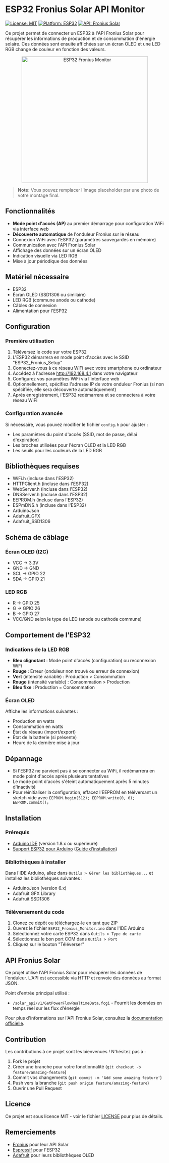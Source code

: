 # ESP32 Fronius Solar API Monitor

[![License: MIT](https://img.shields.io/badge/License-MIT-yellow.svg)](https://opensource.org/licenses/MIT)
[![Platform: ESP32](https://img.shields.io/badge/Platform-ESP32-green.svg)](https://www.espressif.com/)
[![API: Fronius Solar](https://img.shields.io/badge/API-Fronius%20Solar-blue.svg)](https://www.fronius.com/)

Ce projet permet de connecter un ESP32 à l'API Fronius Solar pour récupérer les informations de production et de consommation d'énergie solaire. Ces données sont ensuite affichées sur un écran OLED et une LED RGB change de couleur en fonction des valeurs.

<p align="center">
  <img src="docs/images/placeholder_image.jpg" alt="ESP32 Fronius Monitor" width="400"/>
</p>

> **Note:** Vous pouvez remplacer l'image placeholder par une photo de votre montage final.

## Fonctionnalités

- **Mode point d'accès (AP)** au premier démarrage pour configuration WiFi via interface web
- **Découverte automatique** de l'onduleur Fronius sur le réseau
- Connexion WiFi avec l'ESP32 (paramètres sauvegardés en mémoire)
- Communication avec l'API Fronius Solar
- Affichage des données sur un écran OLED
- Indication visuelle via LED RGB
- Mise à jour périodique des données

## Matériel nécessaire

- ESP32
- Écran OLED (SSD1306 ou similaire)
- LED RGB (commune anode ou cathode)
- Câbles de connexion
- Alimentation pour l'ESP32

## Configuration

### Première utilisation

1. Téléversez le code sur votre ESP32
2. L'ESP32 démarrera en mode point d'accès avec le SSID "ESP32_Fronius_Setup"
3. Connectez-vous à ce réseau WiFi avec votre smartphone ou ordinateur
4. Accédez à l'adresse http://192.168.4.1 dans votre navigateur
5. Configurez vos paramètres WiFi via l'interface web
6. Optionnellement, spécifiez l'adresse IP de votre onduleur Fronius (si non spécifiée, elle sera découverte automatiquement)
7. Après enregistrement, l'ESP32 redémarrera et se connectera à votre réseau WiFi

### Configuration avancée

Si nécessaire, vous pouvez modifier le fichier `config.h` pour ajuster :
- Les paramètres du point d'accès (SSID, mot de passe, délai d'expiration)
- Les broches utilisées pour l'écran OLED et la LED RGB
- Les seuils pour les couleurs de la LED RGB

## Bibliothèques requises

- WiFi.h (incluse dans l'ESP32)
- HTTPClient.h (incluse dans l'ESP32)
- WebServer.h (incluse dans l'ESP32)
- DNSServer.h (incluse dans l'ESP32)
- EEPROM.h (incluse dans l'ESP32)
- ESPmDNS.h (incluse dans l'ESP32)
- ArduinoJson
- Adafruit_GFX
- Adafruit_SSD1306

## Schéma de câblage

### Écran OLED (I2C)
- VCC → 3.3V
- GND → GND
- SCL → GPIO 22
- SDA → GPIO 21

### LED RGB
- R → GPIO 25
- G → GPIO 26
- B → GPIO 27
- VCC/GND selon le type de LED (anode ou cathode commune)

## Comportement de l'ESP32

### Indications de la LED RGB
- **Bleu clignotant** : Mode point d'accès (configuration) ou reconnexion WiFi
- **Rouge** : Erreur (onduleur non trouvé ou erreur de connexion)
- **Vert** (intensité variable) : Production > Consommation
- **Rouge** (intensité variable) : Consommation > Production
- **Bleu fixe** : Production = Consommation

### Écran OLED
Affiche les informations suivantes :
- Production en watts
- Consommation en watts
- État du réseau (import/export)
- État de la batterie (si présente)
- Heure de la dernière mise à jour

## Dépannage

- Si l'ESP32 ne parvient pas à se connecter au WiFi, il redémarrera en mode point d'accès après plusieurs tentatives
- Le mode point d'accès s'éteint automatiquement après 5 minutes d'inactivité
- Pour réinitialiser la configuration, effacez l'EEPROM en téléversant un sketch vide avec `EEPROM.begin(512); EEPROM.write(0, 0); EEPROM.commit();`

## Installation

### Prérequis

- [Arduino IDE](https://www.arduino.cc/en/software) (version 1.8.x ou supérieure)
- [Support ESP32 pour Arduino](https://github.com/espressif/arduino-esp32) ([Guide d'installation](https://docs.espressif.com/projects/arduino-esp32/en/latest/installing.html))

### Bibliothèques à installer

Dans l'IDE Arduino, allez dans `Outils > Gérer les bibliothèques...` et installez les bibliothèques suivantes :

- ArduinoJson (version 6.x)
- Adafruit GFX Library
- Adafruit SSD1306

### Téléversement du code

1. Clonez ce dépôt ou téléchargez-le en tant que ZIP
2. Ouvrez le fichier `ESP32_Fronius_Monitor.ino` dans l'IDE Arduino
3. Sélectionnez votre carte ESP32 dans `Outils > Type de carte`
4. Sélectionnez le bon port COM dans `Outils > Port`
5. Cliquez sur le bouton "Téléverser"

## API Fronius Solar

Ce projet utilise l'API Fronius Solar pour récupérer les données de l'onduleur. L'API est accessible via HTTP et renvoie des données au format JSON.

Point d'entrée principal utilisé :
- `/solar_api/v1/GetPowerFlowRealtimeData.fcgi` - Fournit les données en temps réel sur les flux d'énergie

Pour plus d'informations sur l'API Fronius Solar, consultez la [documentation officielle](https://www.fronius.com/en/solar-energy/installers-partners/technical-data/all-products/system-monitoring/open-interfaces/fronius-solar-api-json-).

## Contribution

Les contributions à ce projet sont les bienvenues ! N'hésitez pas à :

1. Fork le projet
2. Créer une branche pour votre fonctionnalité (`git checkout -b feature/amazing-feature`)
3. Commit vos changements (`git commit -m 'Add some amazing feature'`)
4. Push vers la branche (`git push origin feature/amazing-feature`)
5. Ouvrir une Pull Request

## Licence

Ce projet est sous licence MIT - voir le fichier [LICENSE](LICENSE) pour plus de détails.

## Remerciements

- [Fronius](https://www.fronius.com/) pour leur API Solar
- [Espressif](https://www.espressif.com/) pour l'ESP32
- [Adafruit](https://www.adafruit.com/) pour leurs bibliothèques OLED
